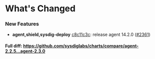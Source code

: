 # What's Changed

### New Features
- **agent,shield,sysdig-deploy** [c8c11c3c](https://github.com/sysdiglabs/charts/commit/c8c11c3c0fca1b3fe177c3a97330bf8fe23334f0): release agent 14.2.0 ([#2361](https://github.com/sysdiglabs/charts/issues/2361))
#### Full diff: https://github.com/sysdiglabs/charts/compare/agent-2.2.5...agent-2.3.0
